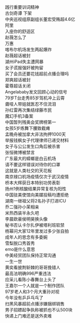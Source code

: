 践行重要训词精神  
古剑奇谭 下架  
中央巡视组原副组长董宏受贿超4.6亿  
阿里  
入座你的舒适区  
赵薇怎么了  
万惠  
喀布尔机场发生两起爆炸  
赵薇超话被封  
湖州iPad失主遭网暴  
女子谎报强奸被拘留  
买了会员还要花钱超前点播合理吗  
郑爽超话被封  
霍尊超话关闭  
Angelababy发文回顾心动的信号  
79岁T台走秀85岁驾机冲上云霄  
聋哑人带娃就医忍不住流泪  
孙红雷再次集结绿藤市民  
魔幻手机3备案  
中国暂列残奥会奖牌榜第一  
女孩5岁练舞下腰致截瘫  
孟晚舟被加拿大非法拘押1000天  
举报钱枫女子代理律师已递交材料  
女子与公公发生口角后被杀害  
张恒微博被禁言  
广东最大的蟑螂是白云机场  
请不要这样错误对待你的口罩  
这就是人类社交的天花板  
南京禄口机场疫情仅次于武汉疫情  
桥本大辉获日本特别功劳表彰  
扬州1例核酸结果异常复核为阳性  
中国驻美使馆向美媒投稿均遭拒绝  
湖南一继祖父将2名孙子打进ICU  
乔二强孙小茉相亲  
米热西装半永久吧  
李晨欧豪侯明昊换头像  
秘书否认卡尔扎伊被塔利班软禁  
杨幂问大家12年里发过多少张自拍  
成年人的思念有多委婉  
雪梨脱口秀首秀  
emo是什么意思  
中美经贸团队保持正常沟通  
一生一世  
黄奕看披荆斩棘的哥哥挽错人  
最高法明确996严重违法  
应采儿看陈小春舞台上头了  
王嘉尔一个人就是一个制作团队  
97岁老人和3个月大重孙对视  
今年没有乒乒乓乓了  
扫黑风暴超前点播涉嫌捆绑销售  
男子招嫖起争执称被抓也不认500块  
快递上门难还是送外卖难  
